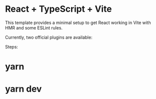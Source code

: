 # React + TypeScript + Vite

This template provides a minimal setup to get React working in Vite with HMR and some ESLint rules.

Currently, two official plugins are available:

Steps: 
 # yarn
 # yarn dev
